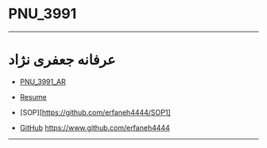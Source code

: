 # PNU_3991
---------
# عرفانه جعفری نژاد 
- [PNU_3991_AR](https://github.com/erfaneh4444/PNU_3991)

- [Resume](https://github.com/erfaneh4444/resume_fa.github.io) 

- [SOP][https://github.com/erfaneh4444/SOP1]

- [GitHub](https://github.com/erfaneh4444)
https://www.github.com/erfaneh4444
-----------------
